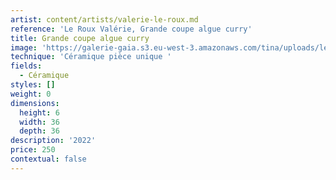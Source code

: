 ```yaml
---
artist: content/artists/valerie-le-roux.md
reference: 'Le Roux Valérie, Grande coupe algue curry'
title: Grande coupe algue curry
image: 'https://galerie-gaia.s3.eu-west-3.amazonaws.com/tina/uploads/le-roux-valerie/galerie-gaia-valérie le roux-galerie-gaia-IMG_6317.jpg'
technique: 'Céramique pièce unique '
fields:
  - Céramique
styles: []
weight: 0
dimensions:
  height: 6
  width: 36
  depth: 36
description: '2022'
price: 250
contextual: false
---
```


